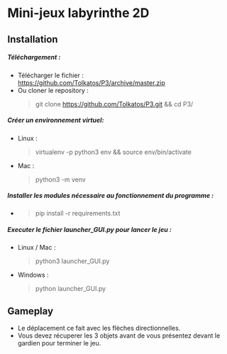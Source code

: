 # Mini-jeux labyrinthe 2D
## Installation
##### Téléchargement :
* Télécharger le fichier : https://github.com/Tolkatos/P3/archive/master.zip
* Ou cloner le repository :
  >git clone https://github.com/Tolkatos/P3.git && cd P3/

##### Créer un environnement virtuel:
* Linux :
  >virtualenv -p python3 env && source env/bin/activate

* Mac :
  >python3 -m venv

##### Installer les modules nécessaire au fonctionnement du programme :
* >pip install -r requirements.txt

##### Executer le fichier launcher_GUI.py pour lancer le jeu :
* Linux / Mac :
    >python3 launcher_GUI.py

* Windows :
    >python launcher_GUI.py

## Gameplay
* Le déplacement ce fait avec les flèches directionnelles.
* Vous devez récuperer les 3 objets avant de vous présentez devant le gardien pour terminer le jeu.
